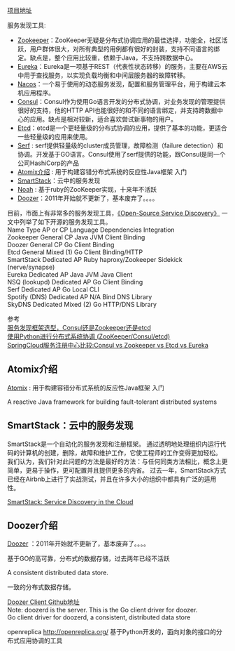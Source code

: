 [项目地址](https://github.com/youngzil/quickstart-register)



服务发现工具:  
- [Zookeeper](docs/zookeeper/Zookeeper学习.md)：ZooKeeper无疑是分布式协调应用的最佳选择，功能全，社区活跃，用户群体很大，对所有典型的用例都有很好的封装，支持不同语言的绑定。缺点是，整个应用比较重，依赖于Java，不支持跨数据中心。
- [Eureka](docs/Eureka.md)：Eureka是一项基于REST（代表性状态转移）的服务，主要在AWS云中用于查找服务，以实现负载均衡和中间层服务器的故障转移。
- [Nacos](docs/Nacos学习.md)：一个易于使用的动态服务发现，配置和服务管理平台，用于构建云本机应用程序。
- [Consul](docs/Consul.md)：Consul作为使用Go语言开发的分布式协调，对业务发现的管理提供很好的支持，他的HTTP API也能很好的和不同的语言绑定，并支持跨数据中心的应用。缺点是相对较新，适合喜欢尝试新事物的用户。
- [Etcd](docs/Etcd.md)：etcd是一个更轻量级的分布式协调的应用，提供了基本的功能，更适合一些轻量级的应用来使用。
- [Serf](https://www.serf.io/) : serf提供轻量级的cluster成员管理，故障检测（failure detection）和协调。开发基于GO语言。Consul使用了serf提供的功能，跟Consul是同一个公司HashiCorp的产品
- [Atomix介绍](#Atomix介绍) : 用于构建容错分布式系统的反应性Java框架 入门
- [SmartStack](#SmartStack：云中的服务发现)：云中的服务发现
- [Noah](https://github.com/lusis/Noah) : 基于ruby的ZooKeeper实现，十来年不活跃
- [Doozer](#Doozer介绍)：2011年开始就不更新了，基本废弃了。。。。 




目前，市面上有非常多的服务发现工具，[《Open-Source Service Discovery》](http://jasonwilder.com/blog/2014/02/04/service-discovery-in-the-cloud/) 一文中列举了如下开源的服务发现工具。  
Name	Type	AP or CP	Language	Dependencies	Integration  
Zookeeper	General	CP	Java	JVM	Client Binding  
Doozer	General	CP	Go	          Client Binding  
Etcd	General	Mixed (1)	Go	 Client Binding/HTTP  
SmartStack	Dedicated	AP	Ruby	haproxy/Zookeeper	Sidekick (nerve/synapse)  
Eureka	Dedicated	AP	Java	JVM	Java Client  
NSQ (lookupd)	Dedicated	AP	Go	 Client Binding  
Serf	Dedicated	AP	Go	 Local CLI  
Spotify (DNS)	Dedicated	AP	N/A	Bind	DNS Library  
SkyDNS	Dedicated	Mixed (2)	Go	 HTTP/DNS Library  

参考  
[服务发现框架选型，Consul还是Zookeeper还是etcd](https://blog.csdn.net/uxiAD7442KMy1X86DtM3/article/details/79847016)  
[使用Python进行分布式系统协调 (ZooKeeper/Consul/etcd)
](https://blog.csdn.net/younger_china/article/details/53063426)  
[SpringCloud服务注册中心比较:Consul vs Zookeeper vs Etcd vs Eureka](https://blog.csdn.net/u010963948/article/details/71730165)  






## Atomix介绍

[Atomix](https://atomix.io/) : 用于构建容错分布式系统的反应性Java框架 入门

A reactive Java framework for building fault-tolerant distributed systems





## SmartStack：云中的服务发现

SmartStack是一个自动化的服务发现和注册框架。
通过透明地处理组织内运行代码的计算机的创建，删除，故障和维护工作，它使工程师的工作变得更加轻松。
我们认为，我们针对此问题的方法是最好的方法：与任何同类方法相比，概念上更简单，更易于操作，更可配置并且提供更多的内省。
过去一年，SmartStack方式已经在Airbnb上进行了实战测试，并且在许多大小的组织中都具有广泛的适用性。

[SmartStack: Service Discovery in the Cloud](https://medium.com/airbnb-engineering/smartstack-service-discovery-in-the-cloud-4b8a080de619)




## Doozer介绍
[Doozer](https://github.com/ha/doozerd) ：2011年开始就不更新了，基本废弃了。。。。   

基于GO的高可靠，分布式的数据存储，过去两年已经不活跃  

A consistent distributed data store.

一致的分布式数据存储。


[Doozer Client Github地址](https://github.com/ha/doozer)  
Note: doozerd is the server. This is the Go client driver for doozer.  
Go client driver for doozerd, a consistent, distributed data store








openreplica http://openreplica.org/
基于Python开发的，面向对象的接口的分布式应用协调的工具





